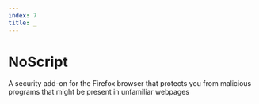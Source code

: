```yaml
---
index: 7
title: _
---
```

# NoScript

A security add-on for the Firefox browser that protects you from malicious programs that might be present in unfamiliar webpages